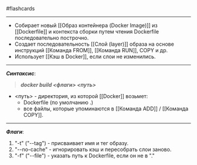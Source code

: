 #flashcards
***
- Собирает новый [[Образ контейнера (Docker Image)]] из [[Dockerfile]] и контекста сборки путем чтения Dockerfile последовательно построчно.
- Создает последовательность [[Слой (layer)]] образа на основе инструкций [[Команда FROM]], [[Команда RUN]], COPY и др.
- Использует [[Кэш в Docker]], если слои не изменились.
***
***Синтаксис***:
>***docker build <флаги> <путь>***
- <путь> - директория, из которой [[Docker]] возьмет:
	- Dockerfile (по умолчанию .)
	- все файлы, которые упоминаются в [[Команда ADD]] / [[Команда COPY]].
***
***Флаги***:
1. "-t" ("--tag") - присваивает имя и тег образу.
2. "--no-cache" - игнорировать кэш и пересобрать слои заново.
3. "-f" ("--file") - указать путь к Dockerfile, если он не в "."
<!--SR:!2025-10-07,8,250-->